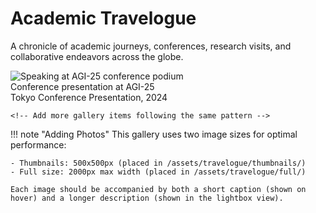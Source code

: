 # Academic Travelogue

A chronicle of academic journeys, conferences, research visits, and collaborative endeavors across the globe.

<div class="gallery-grid">
    <div class="gallery-item" 
         data-full-image="/assets/travelogue/full/PXL_20250913_142859898.jpg"
         data-full-caption="Presenting our latest findings on human-AI collaborative workflows at the AGI-25 conference. This talk highlighted the emerging patterns in how humans and language models cooperatively solve complex problems.">
        <img class="gallery-thumbnail" src="/assets/travelogue/thumbnails/PXL_20250913_142859898.jpg" alt="Speaking at AGI-25 conference podium">
        <div class="gallery-caption">Conference presentation at AGI-25</div>
        <div class="gallery-caption">Tokyo Conference Presentation, 2024</div>
    </div>
    
    <!-- Add more gallery items following the same pattern -->
</div>

!!! note "Adding Photos"
    This gallery uses two image sizes for optimal performance:
    
    - Thumbnails: 500x500px (placed in /assets/travelogue/thumbnails/)
    - Full size: 2000px max width (placed in /assets/travelogue/full/)
    
    Each image should be accompanied by both a short caption (shown on hover) and a longer description (shown in the lightbox view).